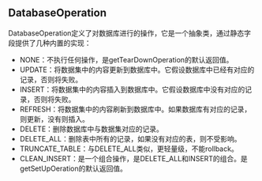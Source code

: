 DatabaseOperation
------
DatabaseOperation定义了对数据库进行的操作，它是一个抽象类，通过静态字段提供了几种内置的实现：

- NONE：不执行任何操作，是getTearDownOperation的默认返回值。
- UPDATE：将数据集中的内容更新到数据库中。它假设数据库中已经有对应的记录，否则将失败。
- INSERT：将数据集中的内容插入到数据库中。它假设数据库中没有对应的记录，否则将失败。
- REFRESH：将数据集中的内容刷新到数据库中。如果数据库有对应的记录，则更新，没有则插入。
- DELETE：删除数据库中与数据集对应的记录。
- DELETE_ALL：删除表中所有的记录，如果没有对应的表，则不受影响。
- TRUNCATE_TABLE：与DELETE_ALL类似，更轻量级，不能rollback。
- CLEAN_INSERT：是一个组合操作，是DELETE_ALL和INSERT的组合。是getSetUpOeration的默认返回值。

